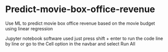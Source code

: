 # Predict-movie-box-office-revenue
Use ML to predict movie box office revenue based on the movie budget using linear regression

Jupyter notebook software used
just press shift + enter to run the code line by line or go to the Cell option in the navbar and select Run All
